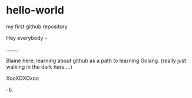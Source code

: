# hello-world
my first github repository

Hey everybody - 

........


Blaine here, learning about github as a path to learning Golang.
(really just walking in the dark here....)

XooXOXOxoo

-b.

